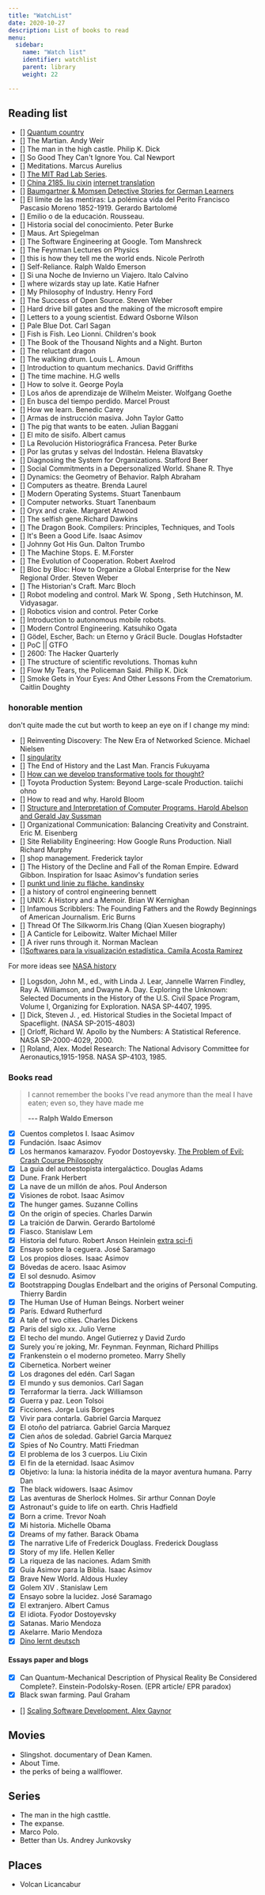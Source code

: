 ```yaml
---
title: "WatchList"
date: 2020-10-27
description: List of books to read  
menu:
  sidebar:
    name: "Watch list"
    identifier: watchlist
    parent: library    
    weight: 22

---
```


## Reading list
- [] [Quantum country](https://quantum.country/)
- [] The Martian. Andy Weir
- [] The man in the high castle.  Philip K. Dick
- [] So Good They Can't Ignore You. Cal Newport
- [] Meditations. Marcus Aurelius
- [] [The MIT Rad Lab Series](http://web.mit.edu/klund/www/books/radlab.html). 
- [] [China 2185. liu cixin](https://dlf.uzh.ch/sites/sinofutures/2019/12/02/122/) [internet translation](https://www-513gp-org.translate.goog/book/2761/index.html?_x_tr_sl=auto&_x_tr_tl=en&_x_tr_hl=es-419&_x_tr_pto=wapp)
- [] [Baumgartner & Momsen Detective Stories for German Learners](https://books.learnoutlive.com/learning-german-storytelling-baumgartner-momsen-detective-stories-german-learners-collectors-edition-1-5/?edition=ebook)
- [] El límite de las mentiras: La polémica vida del Perito Francisco Pascasio Moreno 1852-1919. Gerardo Bartolomé
- [] Emilio o de la educación. Rousseau.
- [] Historia social del conocimiento. Peter Burke
- [] Maus. Art Spiegelman
- [] The Software Engineering at Google. Tom Manshreck
- [] The Feynman Lectures on Physics
- [] this is how they tell me the world ends. Nicole Perlroth
- [] Self-Reliance. Ralph Waldo Emerson
- [] Si una Noche de Invierno un Viajero. Italo Calvino 
- [] where wizards stay up late. Katie Hafner
- [] My Philosophy of Industry. Henry Ford
- [] The Success of Open Source. Steven Weber
- [] Hard drive bill gates and the making of the microsoft empire
- [] Letters to a young scientist. Edward Osborne Wilson
- [] Pale Blue Dot. Carl Sagan
- [] Fish is Fish. Leo Lionni. Children's book
- [] The Book of the Thousand Nights and a Night.  Burton
- [] The reluctant dragon
- [] The walking drum. Louis L. Amoun
- [] Introduction to quantum mechanics. David Griffiths
- [] The time machine. H.G wells
- [] How to solve it. George Poyla
- [] Los años de aprendizaje de Wilhelm Meister. Wolfgang Goethe 
- [] En busca del tiempo perdido. Marcel Proust
- [] How we learn. Benedic Carey
- [] Armas de instrucción masiva. John Taylor Gatto
- [] The pig that wants to be eaten. Julian Baggani
- [] El mito de sisifo. Albert camus
- [] La Revolución Historiográfica Francesa. Peter Burke
- [] Por las grutas y selvas del Indostán. Helena Blavatsky
- [] Diagnosing the System for Organizations. Stafford Beer 
- [] Social Commitments in a Depersonalized World. Shane R. Thye  
- [] Dynamics: the Geometry of Behavior. Ralph Abraham
- [] Computers as theatre. Brenda Laurel 
- [] Modern Operating Systems. Stuart Tanenbaum 
- [] Computer networks. Stuart Tanenbaum
- [] Oryx and crake. Margaret Atwood
- [] The selfish gene.Richard Dawkins
- [] The Dragon Book. Compilers: Principles, Techniques, and Tools
- [] It's Been a Good Life. Isaac Asimov
- [] Johnny Got His Gun. Dalton Trumbo
- [] The Machine Stops. E. M.Forster
- [] The Evolution of Cooperation. Robert Axelrod
- [] Bloc by Bloc: How to Organize a Global Enterprise for the New Regional Order.  Steven Weber
- [] The Historian's Craft. Marc Bloch 
- [] Robot modeling and control.  Mark W. Spong , Seth Hutchinson,  M. Vidyasagar.
- [] Robotics vision and control. Peter Corke 
- [] Introduction to autonomous mobile robots.
- [] Modern Control Engineering. Katsuhiko Ogata 
- [] Gödel, Escher, Bach: un Eterno y Grácil Bucle. Douglas Hofstadter
- [] PoC || GTFO 
- [] 2600: The Hacker Quarterly
- [] The structure of scientific revolutions. Thomas kuhn
- [] Flow My Tears, the Policeman Said. Philip K. Dick
- [] Smoke Gets in Your Eyes: And Other Lessons From the Crematorium. Caitlin Doughty 
 
### honorable mention

don't quite made the cut but worth to keep an eye on if I change my mind: 
- [] Reinventing Discovery: The New Era of Networked Science.  Michael Nielsen
- [] [singularity](https://edoras.sdsu.edu/~vinge/misc/singularity.html)
- [] The End of History and the Last Man.	Francis Fukuyama
- [] [How can we develop transformative tools for thought?](https://numinous.productions/ttft/)
- [] Toyota Production System: Beyond Large-scale Production. taiichi ohno 
- [] How to read and why. Harold Bloom
- [] [Structure and Interpretation of Computer Programs. Harold Abelson and Gerald Jay Sussman](https://web.mit.edu/6.001/6.037/sicp.pdf)
- [] Organizational Communication: Balancing Creativity and Constraint. Eric M. Eisenberg
- [] Site Reliability Engineering: How Google Runs Production. Niall Richard Murphy 
- [] shop management. Frederick taylor
- [] The History of the Decline and Fall of the Roman Empire. Edward Gibbon. Inspiration for Isaac Asimov's fundation series
- []  [punkt und linie zu fläche. kandinsky](https://youtu.be/8Ab3ArE8W3s?t=1309)
- [] a history of control engineering bennett 
- [] UNIX: A History and a Memoir. Brian W Kernighan
- [] Infamous Scribblers: The Founding Fathers and the Rowdy Beginnings of American Journalism. Eric Burns 
- [] Thread Of The Silkworm.Iris Chang (Qian Xuesen biography)
- [] A Canticle for Leibowitz. Walter Michael Miller
- [] A river runs through it. Norman Maclean
- [][Softwares para la visualización estadística. Camila Acosta Ramirez](estadisticaun.github.io/Softwares/)
 
For more ideas see [NASA history](https://history.nasa.gov/series95.html)
- [] Logsdon, John M., ed., with Linda J. Lear, Jannelle Warren Findley, Ray A. Williamson, and Dwayne A. Day. Exploring the Unknown: Selected Documents in the History of the U.S. Civil Space Program, Volume I, Organizing for Exploration. NASA SP-4407, 1995.
- [] Dick, Steven J. , ed. Historical Studies in the Societal Impact of Spaceflight. (NASA SP-2015-4803)
- [] Orloff, Richard W. Apollo by the Numbers: A Statistical Reference. NASA SP-2000-4029, 2000.
- [] Roland, Alex. Model Research: The National Advisory Committee for Aeronautics,1915-1958. NASA SP-4103, 1985.


### Books read

> I cannot remember the books I've read anymore than the meal I have eaten; even so, they have made me 
>
> __--- Ralph Waldo Emerson__

- [x] Cuentos completos I. Isaac Asimov
- [x] Fundación. Isaac Asimov
- [x] Los hermanos kamarazov. Fyodor Dostoyevsky.   [The Problem of Evil: Crash Course Philosophy](https://www.youtube.com/watch?v=9AzNEG1GB-k)  
- [x] La guia del autoestopista intergaláctico. Douglas Adams
- [x] Dune. Frank Herbert
- [x] La nave de un millón de años. Poul Anderson
- [x] Visiones de robot. Isaac Asimov
- [x] The hunger games. Suzanne Collins
- [x] On the origin of species. Charles Darwin
- [x] La traición de Darwin. Gerardo Bartolomé
- [x] Fiasco. Stanislaw Lem 
- [x] Historia del futuro. Robert Anson Heinlein [extra sci-fi](https://www.youtube.com/watch?v=XaWMe5nC9SA)  
- [x] Ensayo sobre la ceguera. José Saramago 
- [x] Los propios dioses. Isaac Asimov
- [x] Bóvedas de acero. Isaac Asimov
- [x] El sol desnudo. Asimov
- [x] Bootstrapping Douglas Endelbart and the origins of Personal Computing. Thierry Bardin
- [x] The Human Use of Human Beings. Norbert weiner
- [x] París. Edward Rutherfurd
- [x] A tale of two cities. Charles Dickens 
- [x] Paris del siglo xx. Julio Verne
- [x] El techo del mundo. Angel Gutierrez y David Zurdo
- [x] Surely you´re joking, Mr. Feynman. Feynman, Richard Phillips
- [x] Frankenstein o el moderno prometeo. Marry Shelly
- [x] Cibernetica. Norbert weiner 
- [x] Los dragones del edén. Carl Sagan
- [x] El mundo y sus demonios. Carl Sagan 
- [x] Terraformar la tierra. Jack Williamson
- [x] Guerra y paz. Leon Tolsoi
- [x] Ficciones. Jorge Luis Borges
- [x] Vivir para contarla. Gabriel Garcia Marquez
- [x] El otoño del patriarca. Gabriel Garcia Marquez
- [x] Cien años de soledad. Gabriel Garcia Marquez
- [x] Spies of No Country. Matti Friedman 
- [x] El problema de los 3 cuerpos. Liu Cixin
- [x] El fin de la eternidad. Isaac Asimov
- [x] Objetivo: la luna: la historia inédita de la mayor aventura humana. Parry Dan 
- [x] The black widowers. Isaac Asimov
- [x] Las aventuras de Sherlock Holmes. Sir arthur Connan Doyle
- [x] Astronaut's guide to life on earth. Chris Hadfield
- [x] Born a crime. Trevor Noah
- [x] Mi historia. Michelle Obama
- [x] Dreams of my father. Barack Obama
- [x] The narrative Life of Frederick Douglass. Frederick Douglass
- [x] Story of my life. Hellen Keller
- [x] La riqueza de las naciones. Adam Smith
- [x] Guía Asimov para la Biblia. Isaac Asimov
- [x] Brave New World. Aldous Huxley
- [x] Golem XIV . Stanislaw Lem
- [x] Ensayo sobre la lucidez. José Saramago
- [x] El extranjero. Albert Camus 
- [x] El idiota. Fyodor Dostoyevsky
- [x] Satanas. Mario Mendoza
- [x] Akelarre. Mario Mendoza  
- [x] [Dino lernt deutsch](https://books.learnoutlive.com/category/dino-lernt-deutsch/)

#### Essays paper and blogs

- [x] Can Quantum-Mechanical Description of Physical Reality Be Considered Complete?. Einstein-Podolsky-Rosen. (EPR article/ EPR paradox)
- [x] Black swan farming. Paul Graham
- [] [Scaling Software Development. Alex Gaynor](https://alexgaynor.net/2020/feb/18/scaling-software-development)

## Movies

- Slingshot. documentary of Dean Kamen.
- About Time.
- the perks of being a wallflower.

## Series

- The man in the high casttle.
- The expanse.
- Marco Polo.
- Better than Us. Andrey Junkovsky

## Places 
- Volcan Licancabur